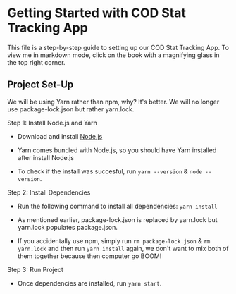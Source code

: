 # Getting Started with COD Stat Tracking App

This file is a step-by-step guide to setting up our COD Stat Tracking App. To view me in markdown mode, click on the book with a magnifying glass in the top right corner.

## Project Set-Up

We will be using Yarn rather than npm, why? It's better. We will no longer use package-lock.json but rather yarn.lock.

Step 1: Install Node.js and Yarn

- Download and install [Node.js](https://nodejs.org)

- Yarn comes bundled with Node.js, so you should have Yarn installed after install Node.js

- To check if the install was succesful, run `yarn --version` & `node --version`.

Step 2: Install Dependencies

- Run the following command to install all dependencies: `yarn install`

- As mentioned earlier, package-lock.json is replaced by yarn.lock but yarn.lock populates package.json.

- If you accidentally use npm, simply run `rm package-lock.json` & `rm yarn.lock` and then run `yarn install` again, we don't want to mix both of them together because then computer go BOOM!

Step 3: Run Project

- Once dependencies are installed, run `yarn start`.
